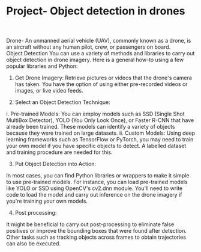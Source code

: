 # Project- Object detection in drones 
<br>
<br>
Drone- An unmanned aerial vehicle (UAV), commonly known as a drone, is an aircraft without any human pilot, crew, or passengers on board.
<br>
Object Detection
You can use a variety of methods and libraries to carry out object detection in drone imagery. Here is a general how-to using a few popular libraries and Python:

1. Get Drone Imagery: Retrieve pictures or videos that the drone's camera has taken. You have the option of using either pre-recorded videos or images, or live video feeds.

2. Select an Object Detection Technique:

i. Pre-trained Models: You can employ models such as SSD (Single Shot MultiBox Detector), YOLO (You Only Look Once), or Faster R-CNN that have already been trained. These models can identify a variety of objects because they were trained on large datasets.
ii. Custom Models: Using deep learning frameworks such as TensorFlow or PyTorch, you may need to train your own model if you have specific objects to detect. A labelled dataset and training procedure are needed for this.

3. Put Object Detection into Action:

In most cases, you can find Python libraries or wrappers to make it simple to use pre-trained models. For instance, you can load pre-trained models like YOLO or SSD using OpenCV's cv2.dnn module.
You'll need to write code to load the model and carry out inference on the drone imagery if you're training your own models.

4. Post processing:

It might be beneficial to carry out post-processing to eliminate false positives or improve the bounding boxes that were found after detection.
Other tasks such as tracking objects across frames to obtain trajectories can also be executed.
